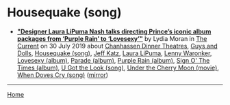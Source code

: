 # Housequake (song)

 - [**"Designer Laura LiPuma Nash talks directing Prince’s iconic album packages from ‘Purple Rain’ to ‘Lovesexy’"**](https://blog.thecurrent.org/2019/07/designer-laura-lipuma-nash-talks-directing-princes-iconic-album-packages-from-purple-rain-to-lovesexy/) by Lydia Moran in [The Current](https://blog.thecurrent.org/) on 30 July 2019 about [Chanhassen Dinner Theatres](../../../topics/chanhassen-dinner-theatres/index.md), [Guys and Dolls](../../../topics/guys-and-dolls/index.md), [Housequake (song)](../../../topics/song/housequake/index.md), [Jeff Katz](../../../topics/jeff-katz/index.md), [Laura LiPuma](../../../topics/laura-lipuma/index.md), [Lenny Waronker](../../../topics/lenny-waronker/index.md), [Lovesexy (album)](../../../topics/album/lovesexy/index.md), [Parade (album)](../../../topics/album/parade/index.md), [Purple Rain (album)](../../../topics/album/purple-rain/index.md), [Sign O' The Times (album)](../../../topics/album/sign-o-the-times/index.md), [U Got the Look (song)](../../../topics/song/u-got-the-look/index.md), [Under the Cherry Moon (movie)](../../../topics/movie/under-the-cherry-moon/index.md), [When Doves Cry (song)](../../../topics/song/when-doves-cry/index.md) ([mirror](https://web.archive.org/web/*/https://blog.thecurrent.org/2019/07/designer-laura-lipuma-nash-talks-directing-princes-iconic-album-packages-from-purple-rain-to-lovesexy/))

----

[Home](../)
